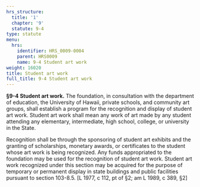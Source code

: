 ```yaml
---
hrs_structure:
  title: '1'
  chapter: '9'
  statute: 9-4
type: statute
menu:
  hrs:
    identifier: HRS_0009-0004
    parent: HRS0009
    name: 9-4 Student art work
weight: 16020
title: Student art work
full_title: 9-4 Student art work
---
```

**§9-4 Student art work.** The foundation, in consultation with the department of education, the University of Hawaii, private schools, and community art groups, shall establish a program for the recognition and display of student art work. Student art work shall mean any work of art made by any student attending any elementary, intermediate, high school, college, or university in the State.

Recognition shall be through the sponsoring of student art exhibits and the granting of scholarships, monetary awards, or certificates to the student whose art work is being recognized. Any funds appropriated to the foundation may be used for the recognition of student art work. Student art work recognized under this section may be acquired for the purpose of temporary or permanent display in state buildings and public facilities pursuant to section 103-8.5\. [L 1977, c 112, pt of §2; am L 1989, c 389, §2]